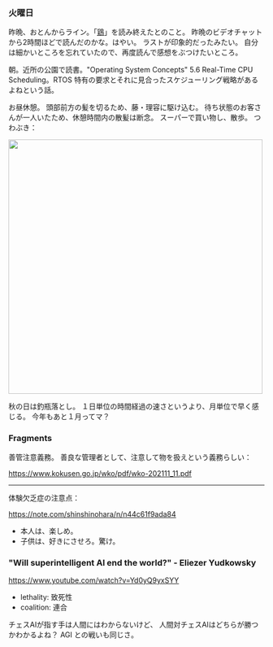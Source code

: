 ### 火曜日

昨晩、おとんからライン。「[鶏](https://www.aozora.gr.jp/cards/000129/files/42375_18250.html)」を読み終えたとのこと。
昨晩のビデオチャットから2時間ほどで読んだのかな。はやい。
ラストが印象的だったみたい。
自分は細かいところを忘れていたので、再度読んで感想をぶつけたいところ。

朝。近所の公園で読書。"Operating System Concepts" 5.6 Real-Time CPU Scheduling。RTOS 特有の要求とそれに見合ったスケジューリング戦略があるよねという話。

お昼休憩。
頭部前方の髪を切るため、藤・理容に駆け込む。
待ち状態のお客さんが一人いたため、休憩時間内の散髪は断念。
スーパーで買い物し、散歩。
つわぶき：

<img src="https://i.imgur.com/y6X2Meu.jpg" width="500">

秋の日は釣瓶落とし。
１日単位の時間経過の速さというより、月単位で早く感じる。
今年もあと１月ってマ？


### Fragments

善管注意義務。
善良な管理者として、注意して物を扱えという義務らしい：

https://www.kokusen.go.jp/wko/pdf/wko-202111_11.pdf

---

体験欠乏症の注意点：

https://note.com/shinshinohara/n/n44c61f9ada84

- 本人は、楽しめ。
- 子供は、好きにさせろ。驚け。

### "Will superintelligent AI end the world?" - Eliezer Yudkowsky

https://www.youtube.com/watch?v=Yd0yQ9yxSYY

- lethality: 致死性
- coalition: 連合

チェスAIが指す手は人間にはわからないけど、
人間対チェスAIはどちらが勝つかわかるよね？
AGI との戦いも同じさ。
